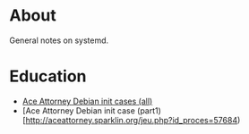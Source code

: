 # About 

General notes on systemd.

# Education

* [Ace Attorney Debian init cases (all)](https://www.phoronix.com/forums/forum/software/distributions/45968-debian-init-discussion-in-phoenix-wright-format)
* [Ace Attorney Debian init case (part1)[http://aceattorney.sparklin.org/jeu.php?id_proces=57684)
 
